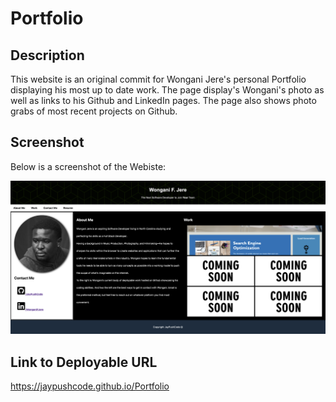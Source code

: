 # Portfolio

## Description

This website is an original commit for Wongani Jere's personal Portfolio displaying his most up to date work. The page display's Wongani's photo as well as links to his Github and LinkedIn pages. The page also shows photo grabs of most recent projects on Github. 

## Screenshot

Below is a screenshot of the Webiste:

![screenshot](./Assets/PORTFOLIO.png/)


## Link to Deployable URL

https://jaypushcode.github.io/Portfolio